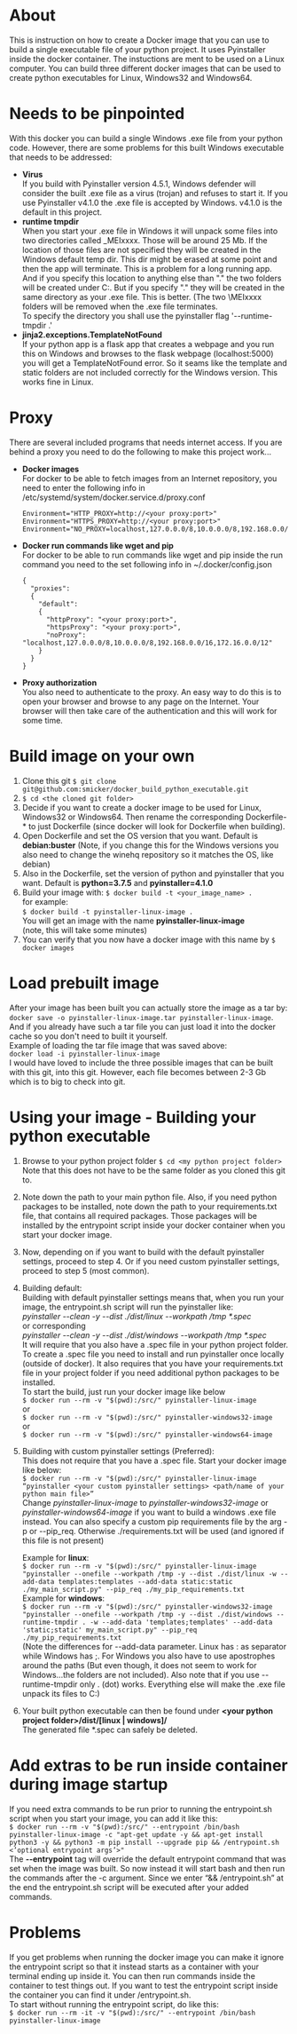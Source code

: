 # About
This is instruction on how to create a Docker image that you can use to build a single executable file of your python project. It uses Pyinstaller inside the docker container. The instuctions are ment to be used on a Linux computer. You can build three different docker images that can be used to create python executables for Linux, Windows32 and Windows64.

# Needs to be pinpointed
With this docker you can build a single Windows .exe file from your python code. However, there are some problems for this built Windows executable that needs to be addressed:
- **Virus**  
  If you build with Pyinstaller version 4.5.1, Windows defender will consider the built .exe file as a virus (trojan) and refuses to start it. If you use Pyinstaller v4.1.0 the .exe file is accepted by Windows. v4.1.0 is the default in this project.
- **runtime tmpdir**  
  When you start your .exe file in Windows it will unpack some files into two directories called \_MEIxxxx. Those will be around 25 Mb. If the location of those files are not specified they will be created in the Windows default temp dir. This dir might be erased at some point and then the app will terminate. This is a problem for a long running app. And if you specify this location to anything else than "." the two folders will be created under C:\. But if you specify "." they will be created in the same directory as your .exe file. This is better. (The two \MEIxxxx folders will be removed when the .exe file terminates.  
  To specify the directory you shall use the pyinstaller flag '--runtime-tmpdir .'
- **jinja2.exceptions.TemplateNotFound**  
  If your python app is a flask app that creates a webpage and you run this on Windows and browses to the flask webpage (localhost:5000) you will get a TemplateNotFound error. So it seams like the template and static folders are not included correctly for the Windows version. This works fine in Linux.

# Proxy
There are several included programs that needs internet access. If you are behind a proxy you need to do the following to make this project work...
- **Docker images**  
  For docker to be able to fetch images from an Internet repository, you need to enter the following info in /etc/systemd/system/docker.service.d/proxy.conf
  ```
  Environment="HTTP_PROXY=http://<your proxy:port>"
  Environment="HTTPS_PROXY=http://<your proxy:port>"
  Environment="NO_PROXY=localhost,127.0.0.0/8,10.0.0.0/8,192.168.0.0/16,172.16.0.0/12"
  ```
- **Docker run commands like wget and pip**  
  For docker to be able to run commands like wget and pip inside the run command you need to the set following info in ~/.docker/config.json
  ```
  {
    "proxies":
    {
      "default":
      {
        "httpProxy": "<your proxy:port>",
        "httpsProxy": "<your proxy:port>",
        "noProxy": "localhost,127.0.0.0/8,10.0.0.0/8,192.168.0.0/16,172.16.0.0/12"
      }
    }
  }
  ```
- **Proxy authorization**  
  You also need to authenticate to the proxy. An easy way to do this is to open your browser and browse to any page on the Internet. Your browser will then take care of the authentication and this will work for some time.

# Build image on your own
1. Clone this git
   ```$ git clone git@github.com:smicker/docker_build_python_executable.git```
2. ```$ cd <the cloned git folder>```
3. Decide if you want to create a docker image to be used for Linux, Windows32 or Windows64. Then rename the corresponding Dockerfile-* to just Dockerfile (since docker will look for Dockerfile when building).
4. Open Dockerfile and set the OS version that you want. Default is **debian:buster** (Note, if you change this for the Windows versions you also need to change the winehq repository so it matches the OS, like debian)
5. Also in the Dockerfile, set the version of python and pyinstaller that you want. Default is **python=3.7.5** and **pyinstaller=4.1.0**
6. Build your image with:
   ```$ docker build -t <your_image_name> .```  
   for example:  
   ```$ docker build -t pyinstaller-linux-image .```  
   You will get an image with the name **pyinstaller-linux-image**  
   (note, this will take some minutes) 
7. You can verify that you now have a docker image with this name by
   ```$ docker images```

# Load prebuilt image
After your image has been built you can actually store the image as a tar by: ```docker save -o pyinstaller-linux-image.tar pyinstaller-linux-image```. And if you already have such a tar file you can just load it into the docker cache so you don't need to built it yourself.  
Example of loading the tar file image that was saved above:  
```docker load -i pyinstaller-linux-image```  
I would have loved to include the three possible images that can be built with this git, into this git. However, each file becomes between 2-3 Gb which is to big to check into git.

# Using your image - Building your python executable
1. Browse to your python project folder
   ```$ cd <my python project folder>```  
   Note that this does not have to be the same folder as you cloned this git to.
2. Note down the path to your main python file. Also, if you need python packages to be installed, note down the path to your requirements.txt file, that contains all required packages. Those packages will be installed by the entrypoint script inside your docker container when you start your docker image.
3. Now, depending on if you want to build with the default pyinstaller settings, proceed to step 4. Or if you need custom pyinstaller settings, proceed to step 5 (most common).
4. Building default:  
   Building with default pyinstaller settings means that, when you run your image, the entrypoint.sh script will run the pyinstaller like:  
   *pyinstaller --clean -y --dist ./dist/linux --workpath /tmp \*.spec*  
   or corresponding  
   *pyinstaller --clean -y --dist ./dist/windows --workpath /tmp \*.spec*  
   It will require that you also have a .spec file in your python project folder. To create a .spec file you need to install and run pyinstaller once locally (outside of docker). It also requires that you have your requirements.txt file in your project folder if you need additional python packages to be installed.  
   To start the build, just run your docker image like below  
   ```$ docker run --rm -v "$(pwd):/src/" pyinstaller-linux-image```  
   or  
   ```$ docker run --rm -v "$(pwd):/src/" pyinstaller-windows32-image```  
   or  
   ```$ docker run --rm -v "$(pwd):/src/" pyinstaller-windows64-image```
5. Building with custom pyinstaller settings (Preferred):  
   This does not require that you have a .spec file. Start your docker image like below:  
   ```$ docker run --rm -v "$(pwd):/src/" pyinstaller-linux-image “pyinstaller <your custom pyinstaller settings> <path/name of your python main file>”```  
   Change *pyinstaller-linux-image* to *pyinstaller-windows32-image* or *pyinstaller-windows64-image* if you want to build a windows .exe file instead. You can also specify a custom pip requirements file by the arg -p or --pip_req. Otherwise ./requirements.txt will be used (and ignored if this file is not present)  
     
   Example for **linux**:  
   ```$ docker run --rm -v "$(pwd):/src/" pyinstaller-linux-image "pyinstaller --onefile --workpath /tmp -y --dist ./dist/linux -w --add-data templates:templates --add-data static:static ./my_main_script.py" --pip_req ./my_pip_requirements.txt```  
   Example for **windows**:  
   ```$ docker run --rm -v "$(pwd):/src/" pyinstaller-windows32-image "pyinstaller --onefile --workpath /tmp -y --dist ./dist/windows --runtime-tmpdir . -w --add-data 'templates;templates' --add-data 'static;static' my_main_script.py" --pip_req ./my_pip_requirements.txt```  
   (Note the differences for --add-data parameter. Linux has : as separator while Windows has ;. For Windows you also have to use apostrophes around the paths (But even though, it does not seem to work for Windows...the folders are not included). Also note that if you use --runtime-tmpdir only . (dot) works. Everything else will make the .exe file unpack its files to C:\)
6. Your built python executable can then be found under **\<your python project folder>/dist/[linux | windows]/**  
   The generated file *.spec can safely be deleted.

# Add extras to be run inside container during image startup
If you need extra commands to be run prior to running the entrypoint.sh script when you start your image, you can add it like this:  
```$ docker run --rm -v "$(pwd):/src/" --entrypoint /bin/bash pyinstaller-linux-image -c "apt-get update -y && apt-get install python3 -y && python3 -m pip install --upgrade pip && /entrypoint.sh <’optional entrypoint args’>"```  
The **--entrypoint** tag will override the default entrypoint command that was set when the image was built. So now instead it will start bash and then run the commands after the -c argument. Since we enter “&& /entrypoint.sh” at the end the entrypoint.sh script will be executed after your added commands.

# Problems
If you get problems when running the docker image you can make it ignore the entrypoint script so that it instead starts as a container with your terminal ending up inside it. You can then run commands inside the container to test things out. If you want to test the entrypoint script inside the container you can find it under /entrypoint.sh.  
To start without running the entrypoint script, do like this:  
```$ docker run --rm -it -v "$(pwd):/src/" --entrypoint /bin/bash pyinstaller-linux-image```

